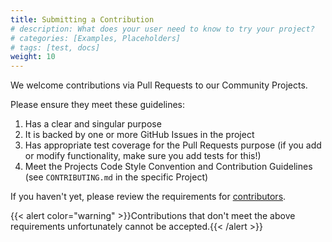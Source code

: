 ```yaml
---
title: Submitting a Contribution
# description: What does your user need to know to try your project?
# categories: [Examples, Placeholders]
# tags: [test, docs]
weight: 10
---
```


We welcome contributions via Pull Requests to our Community Projects.

Please ensure they meet these guidelines:

1. Has a clear and singular purpose
2. It is backed by one or more GitHub Issues in the project
3. Has appropriate test coverage for the Pull Requests purpose (if you add or modify functionality, make sure you add tests for this!)
4. Meet the Projects Code Style Convention and Contribution Guidelines (see `CONTRIBUTING.md` in the specific Project)

If you haven't yet, please review the requirements for [contributors](../community_roles/contributor.md).

{{< alert color="warning" >}}Contributions that don't meet the above requirements unfortunately cannot be accepted.{{< /alert >}}
